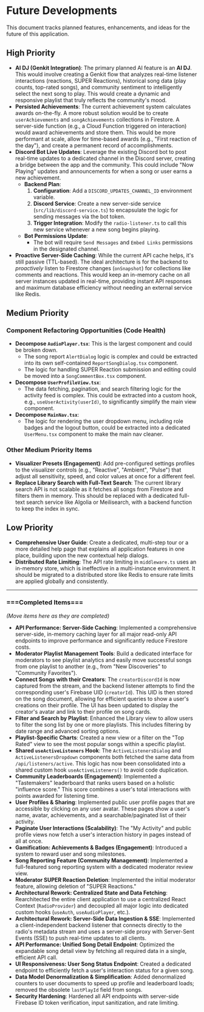 # Future Developments

This document tracks planned features, enhancements, and ideas for the future of this application.

## High Priority

- **AI DJ (Genkit Integration)**: The primary planned AI feature is an **AI DJ**. This would involve creating a Genkit flow that analyzes real-time listener interactions (reactions, SUPER Reactions), historical song data (play counts, top-rated songs), and community sentiment to intelligently select the next song to play. This would create a dynamic and responsive playlist that truly reflects the community's mood.
- **Persisted Achievements**: The current achievement system calculates awards on-the-fly. A more robust solution would be to create `userAchievements` and `songAchievements` collections in Firestore. A server-side function (e.g., a Cloud Function triggered on interaction) would award achievements and store them. This would be more performant at scale, allow for time-based awards (e.g., "First reaction of the day"), and create a permanent record of accomplishments.
- **Discord Bot Live Updates**: Leverage the existing Discord bot to post real-time updates to a dedicated channel in the Discord server, creating a bridge between the app and the community. This could include "Now Playing" updates and announcements for when a song or user earns a new achievement.
  - **Backend Plan**:
    1.  **Configuration**: Add a `DISCORD_UPDATES_CHANNEL_ID` environment variable.
    2.  **Discord Service**: Create a new server-side service (`src/lib/discord-service.ts`) to encapsulate the logic for sending messages via the bot token.
    3.  **Trigger Integration**: Modify the `radio-listener.ts` to call this new service whenever a new song begins playing.
  - **Bot Permissions Update**:
    - The bot will require `Send Messages` and `Embed Links` permissions in the designated channel.
- **Proactive Server-Side Caching**: While the current API cache helps, it's still passive (TTL-based). The ideal architecture is for the backend to _proactively_ listen to Firestore changes (`onSnapshot`) for collections like comments and reactions. This would keep an in-memory cache on all server instances updated in real-time, providing instant API responses and maximum database efficiency without needing an external service like Redis.

## Medium Priority

### Component Refactoring Opportunities (Code Health)

- **Decompose `AudioPlayer.tsx`**: This is the largest component and could be broken down.
  - The song report `AlertDialog` logic is complex and could be extracted into its own self-contained `ReportSongDialog.tsx` component.
  - The logic for handling SUPER Reaction submission and editing could be moved into a `SongCommentBox.tsx` component.
- **Decompose `UserProfileView.tsx`**:
  - The data fetching, pagination, and search filtering logic for the activity feed is complex. This could be extracted into a custom hook, e.g., `useUserActivity(userId)`, to significantly simplify the main view component.
- **Decompose `MainNav.tsx`**:
  - The logic for rendering the user dropdown menu, including role badges and the logout button, could be extracted into a dedicated `UserMenu.tsx` component to make the main nav cleaner.

### Other Medium Priority Items

- **Visualizer Presets (Engagement)**: Add pre-configured settings profiles to the visualizer controls (e.g., "Reactive", "Ambient", "Pulse") that adjust all sensitivity, speed, and color values at once for a different feel.
- **Replace Library Search with Full-Text Search**: The current library search API is not scalable as it fetches all songs from Firestore and filters them in memory. This should be replaced with a dedicated full-text search service like Algolia or Meilisearch, with a backend function to keep the index in sync.

## Low Priority

- **Comprehensive User Guide**: Create a dedicated, multi-step tour or a more detailed help page that explains all application features in one place, building upon the new contextual help dialogs.
- **Distributed Rate Limiting**: The API rate limiting in `middleware.ts` uses an in-memory store, which is ineffective in a multi-instance environment. It should be migrated to a distributed store like Redis to ensure rate limits are applied globally and consistently.

---

### ===Completed Items===

_(Move items here as they are completed)_

- **API Performance: Server-Side Caching**: Implemented a comprehensive server-side, in-memory caching layer for all major read-only API endpoints to improve performance and significantly reduce Firestore costs.
- **Moderator Playlist Management Tools**: Build a dedicated interface for moderators to see playlist analytics and easily move successful songs from one playlist to another (e.g., from "New Discoveries" to "Community Favorites").
- **Connect Songs with their Creators**: The `creatorDiscordId` is now captured from the stream, and the backend listener attempts to find the corresponding user's Firebase UID (`creatorId`). This UID is then stored on the song document, allowing for efficient queries to show a user's creations on their profile. The UI has been updated to display the creator's avatar and link to their profile on song cards.
- **Filter and Search by Playlist**: Enhanced the Library view to allow users to filter the song list by one or more playlists. This includes filtering by date range and advanced sorting options.
- **Playlist-Specific Charts**: Created a new view or a filter on the "Top Rated" view to see the most popular songs within a specific playlist.
- **Shared `useActiveListeners` Hook**: The `ActiveListenersDialog` and `ActiveListenersDropdown` components both fetched the same data from `/api/listeners/active`. This logic has now been consolidated into a shared custom hook `useActiveListeners()` to avoid code duplication.
- **Community Leaderboards (Engagement)**: Implemented a "Tastemakers" leaderboard that ranks users based on a holistic "influence score." This score combines a user's total interactions with points awarded for listening time.
- **User Profiles & Sharing**: Implemented public user profile pages that are accessible by clicking on any user avatar. These pages show a user's name, avatar, achievements, and a searchable/paginated list of their activity.
- **Paginate User Interactions (Scalability)**: The "My Activity" and public profile views now fetch a user's interaction history in pages instead of all at once.
- **Gamification: Achievements & Badges (Engagement)**: Introduced a system to reward user and song milestones.
- **Song Reporting Feature (Community Management)**: Implemented a full-featured song reporting system with a dedicated moderator review view.
- **Moderator SUPER Reaction Deletion**: Implemented the initial moderator feature, allowing deletion of "SUPER Reactions."
- **Architectural Rework: Centralized State and Data Fetching**: Rearchitected the entire client application to use a centralized React Context (`RadioProvider`) and decoupled all major logic into dedicated custom hooks (`useAuth`, `useAudioPlayer`, etc.).
- **Architectural Rework: Server-Side Data Ingestion & SSE**: Implemented a client-independent backend listener that connects directly to the radio's metadata stream and uses a server-side proxy with Server-Sent Events (SSE) to push real-time updates to all clients.
- **API Performance: Unified Song Detail Endpoint**: Optimized the expandable song detail view by fetching all required data in a single, efficient API call.
- **UI Responsiveness: User Song Status Endpoint**: Created a dedicated endpoint to efficiently fetch a user's interaction status for a given song.
- **Data Model Denormalization & Simplification**: Added denormalized counters to user documents to speed up profile and leaderboard loads; removed the obsolete `lastPlayId` field from songs.
- **Security Hardening**: Hardened all API endpoints with server-side Firebase ID token verification, input sanitization, and rate limiting.
